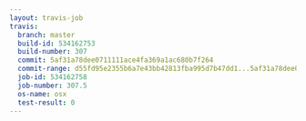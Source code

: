 ```yaml
---
layout: travis-job
travis:
  branch: master
  build-id: 534162753
  build-number: 307
  commit: 5af31a78dee0711111ace4fa369a1ac680b7f264
  commit-range: d55fd95e2355b6a7e43bb42813fba995d7b47dd1...5af31a78dee0711111ace4fa369a1ac680b7f264
  job-id: 534162758
  job-number: 307.5
  os-name: osx
  test-result: 0
---
```

